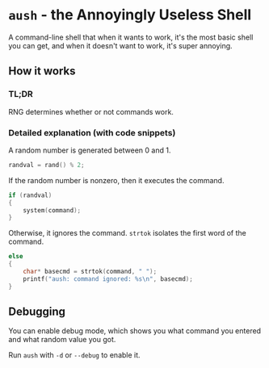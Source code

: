 # `aush` - the Annoyingly Useless Shell
A command-line shell that when it wants to work, it's the most basic shell you can get, and when it doesn't want to work, it's super annoying.

## How it works
### TL;DR
RNG determines whether or not commands work.
### Detailed explanation (with code snippets)
A random number is generated between 0 and 1.
```c
randval = rand() % 2;

```
If the random number is nonzero, then it executes the command.
```c
if (randval)
{
    system(command);
}
```
Otherwise, it ignores the command. `strtok` isolates the first word of the command.
```c
else
{
    char* basecmd = strtok(command, " ");
    printf("aush: command ignored: %s\n", basecmd);
}
```

## Debugging
You can enable debug mode, which shows you what command you entered and what random value you got.

Run `aush` with `-d` or `--debug` to enable it.